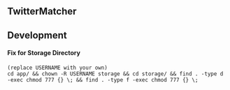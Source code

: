 ## TwitterMatcher

## Development


#### Fix for Storage Directory

    (replace USERNAME with your own)
    cd app/ && chown -R USERNAME storage && cd storage/ && find . -type d -exec chmod 777 {} \; && find . -type f -exec chmod 777 {} \;